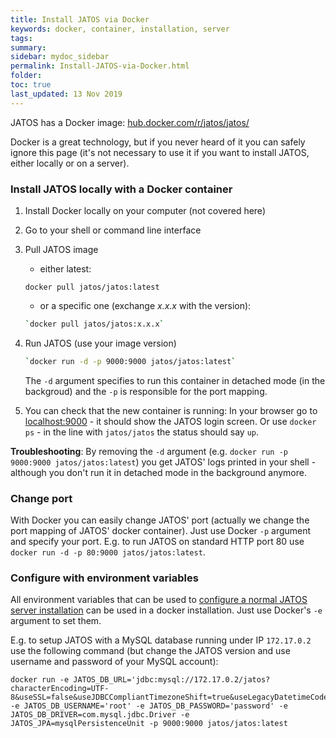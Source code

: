 ```yaml
---
title: Install JATOS via Docker
keywords: docker, container, installation, server
tags:
summary:
sidebar: mydoc_sidebar
permalink: Install-JATOS-via-Docker.html
folder:
toc: true
last_updated: 13 Nov 2019
---
```


JATOS has a Docker image: [hub.docker.com/r/jatos/jatos/](https://hub.docker.com/r/jatos/jatos/)

Docker is a great technology, but if you never heard of it you can safely ignore this page (it's not necessary to use it if you want to install JATOS, either locally or on a server). 


### Install JATOS locally with a Docker container

1. Install Docker locally on your computer (not covered here)

1. Go to your shell or command line interface

1. Pull JATOS image

   * either latest:

   ```
   docker pull jatos/jatos:latest
   ```
   
   * or a specific one (exchange _x.x.x_ with the version):

   ```bash
   `docker pull jatos/jatos:x.x.x`
   ```

1. Run JATOS (use your image version)

   ```bash
   `docker run -d -p 9000:9000 jatos/jatos:latest`
   ```
   
   The `-d` argument specifies to run this container in detached mode (in the backgroud) and the `-p` is responsible for the port mapping.

1. You can check that the new container is running: In your browser go to [localhost:9000](http://localhost:9000) - it should show the JATOS login screen. Or use `docker ps` - in the line with `jatos/jatos` the status should say `up`.

**Troubleshooting**: By removing the `-d` argument (e.g. `docker run -p 9000:9000 jatos/jatos:latest`) you get JATOS' logs printed in your shell - although you don't run it in detached mode in the background anymore.  


### Change port

With Docker you can easily change JATOS' port (actually we change the port mapping of JATOS' docker container). Just use Docker `-p` argument and specify your port. E.g. to run JATOS on standard HTTP port 80 use `docker run -d -p 80:9000 jatos/jatos:latest`.


### Configure with environment variables

All environment variables that can be used to [configure a normal JATOS server installation](Configure-JATOS-on-a-Server.html) can be used in a docker installation. Just use Docker's `-e` argument to set them.

E.g. to setup JATOS with a MySQL database running under IP `172.17.0.2` use the following command (but change the JATOS version and use username and password of your MySQL account):

~~~ shell
docker run -e JATOS_DB_URL='jdbc:mysql://172.17.0.2/jatos?characterEncoding=UTF-8&useSSL=false&useJDBCCompliantTimezoneShift=true&useLegacyDatetimeCode=false&serverTimezone=UTC' -e JATOS_DB_USERNAME='root' -e JATOS_DB_PASSWORD='password' -e JATOS_DB_DRIVER=com.mysql.jdbc.Driver -e JATOS_JPA=mysqlPersistenceUnit -p 9000:9000 jatos/jatos:latest
~~~
